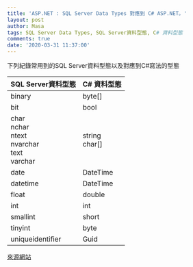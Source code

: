 ```yaml
---
title: 'ASP.NET : SQL Server Data Types 對應到 C# ASP.NET。'
layout: post
author: Masa
tags: SQL Server Data Types, SQL Server資料型態, C# 資料型態
comments: true
date: '2020-03-31 11:37:00'
---
```


下列紀錄常用到的SQL Server資料型態以及對應到C#寫法的型態

|SQL Server資料型態|C# 資料型態|
|---------|------|
|binary|byte[]|
|bit|bool|
|char<br />nchar<br/>ntext<br />nvarchar<br />text<br />varchar|string<br />char[]|
|date|DateTime|
|datetime|DateTime|
|float|double|
|int|int|
|smallint|short|
|tinyint|byte|
|uniqueidentifier|Guid|

[來源網站](https://docs.microsoft.com/zh-tw/dotnet/framework/data/adonet/sql-server-data-type-mappings)
